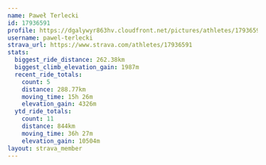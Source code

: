 ```yaml
---
name: Paweł Terlecki
id: 17936591
profile: https://dgalywyr863hv.cloudfront.net/pictures/athletes/17936591/5577025/4/large.jpg
username: pawel-terlecki
strava_url: https://www.strava.com/athletes/17936591
stats:
  biggest_ride_distance: 262.38km
  biggest_climb_elevation_gain: 1987m
  recent_ride_totals:
    count: 5
    distance: 288.77km
    moving_time: 15h 26m
    elevation_gain: 4326m
  ytd_ride_totals:
    count: 11
    distance: 844km
    moving_time: 36h 27m
    elevation_gain: 10504m
layout: strava_member
--- 
```

